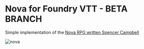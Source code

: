 # Nova for Foundry VTT - BETA BRANCH
Simple implementation of the [Nova RPG written Spencer Campbell](https://gilarpgs.itch.io/nova)

![nova](https://user-images.githubusercontent.com/14878515/141723223-f2d8c72f-6390-469f-b8bc-680b92d0be93.png)
